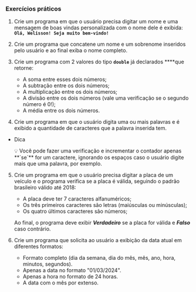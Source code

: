 ### Exercícios práticos

1. Crie um programa em que o usuário precisa digitar um nome e uma mensagem de boas vindas personalizada com o nome dele é exibida: **`Olá, Welisson! Seja muito bem-vindo!`**

2. Crie um programa que concatene um nome e um sobrenome inseridos pelo usuário e ao final exiba o nome completo.

3. Crie um programa com 2 valores do tipo **`double`** já declarados \*\*\*\*que retorne:
   - A soma entre esses dois números;
   - A subtração entre os dois números;
   - A multiplicação entre os dois números;
   - A divisão entre os dois números (vale uma verificação se o segundo número é 0!);
   - A média entre os dois números.
4. Crie um programa em que o usuário digita uma ou mais palavras e é exibido a quantidade de caracteres que a palavra inserida tem.

- Dica
    <aside>
    💡 Você pode fazer uma verificação e incrementar o contador apenas **`se`** for um caractere, ignorando os espaços caso o usuário digite mais que uma palavra, por exemplo.
    
    </aside>

5. Crie um programa em que o usuário precisa digitar a placa de um veículo e o programa verifica se a placa é válida, seguindo o padrão brasileiro válido até 2018:

   - A placa deve ter 7 caracteres alfanuméricos;
   - Os três primeiros caracteres são letras (maiúsculas ou minúsculas);
   - Os quatro últimos caracteres são números;

   Ao final, o programa deve exibir **_Verdadeiro_** se a placa for válida e **_Falso_** caso contrário.

6. Crie um programa que solicita ao usuário a exibição da data atual em diferentes formatos:
   - Formato completo (dia da semana, dia do mês, mês, ano, hora, minutos, segundos).
   - Apenas a data no formato "01/03/2024".
   - Apenas a hora no formato de 24 horas.
   - A data com o mês por extenso.
